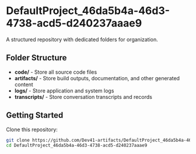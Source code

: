# DefaultProject_46da5b4a-46d3-4738-acd5-d240237aaae9
A structured repository with dedicated folders for organization.

## Folder Structure

- **code/** - Store all source code files
- **artifacts/** - Store build outputs, documentation, and other generated content
- **logs/** - Store application and system logs
- **transcripts/** - Store conversation transcripts and records

## Getting Started

Clone this repository:
```bash
git clone https://github.com/Dev41-artifacts/DefaultProject_46da5b4a-46d3-4738-acd5-d240237aaae9
cd DefaultProject_46da5b4a-46d3-4738-acd5-d240237aaae9
```
